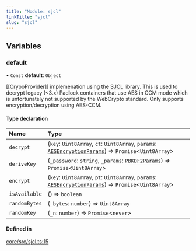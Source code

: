 ```yaml
---
title: "Module: sjcl"
linkTitle: "sjcl"
slug: "sjcl"
---
```


## Variables

### default

• `Const` **default**: `Object`

[[CrypoProvider]] implemenation using the
[SJCL](https://github.com/bitwiseshiftleft/sjcl) library. This is used to
decrypt legacy (<3.x) Padlock containers that use AES in CCM mode which is
unfortunately not supported by the WebCrypto standard. Only supports
encryption/decryption using AES-CCM.

#### Type declaration

| Name          | Type                                                                                                                                               |
| :------------ | :------------------------------------------------------------------------------------------------------------------------------------------------- |
| `decrypt`     | (`key`: `Uint8Array`, `ct`: `Uint8Array`, `params`: [`AESEncryptionParams`](../../classes/crypto.AESEncryptionParams)) => `Promise`<`Uint8Array`\> |
| `deriveKey`   | (`_password`: `string`, `_params`: [`PBKDF2Params`](../../classes/crypto.PBKDF2Params)) => `Promise`<`Uint8Array`\>                                |
| `encrypt`     | (`key`: `Uint8Array`, `pt`: `Uint8Array`, `params`: [`AESEncryptionParams`](../../classes/crypto.AESEncryptionParams)) => `Promise`<`Uint8Array`\> |
| `isAvailable` | () => `boolean`                                                                                                                                    |
| `randomBytes` | (`_bytes`: `number`) => `Uint8Array`                                                                                                               |
| `randomKey`   | (`_n`: `number`) => `Promise`<`never`\>                                                                                                            |

#### Defined in

[core/src/sjcl.ts:15](https://github.com/padloc/padloc/blob/b00eb4fd/packages/core/src/sjcl.ts#L15)

